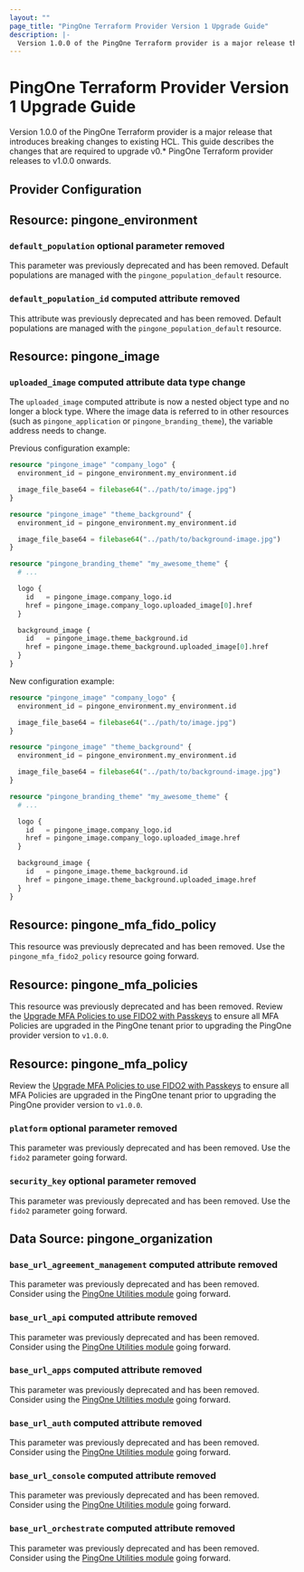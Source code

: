 ```yaml
---
layout: ""
page_title: "PingOne Terraform Provider Version 1 Upgrade Guide"
description: |-
  Version 1.0.0 of the PingOne Terraform provider is a major release that introduces breaking changes to existing HCL.  This guide describes the changes that are required to upgrade v0.* PingOne Terraform provider releases to v1.0.0 onwards.
---
```


# PingOne Terraform Provider Version 1 Upgrade Guide

Version 1.0.0 of the PingOne Terraform provider is a major release that introduces breaking changes to existing HCL. This guide describes the changes that are required to upgrade v0.* PingOne Terraform provider releases to v1.0.0 onwards.

## Provider Configuration


## Resource: pingone_environment

### `default_population` optional parameter removed

This parameter was previously deprecated and has been removed.  Default populations are managed with the `pingone_population_default` resource.

### `default_population_id` computed attribute removed

This attribute was previously deprecated and has been removed.  Default populations are managed with the `pingone_population_default` resource.

## Resource: pingone_image

### `uploaded_image` computed attribute data type change

The `uploaded_image` computed attribute is now a nested object type and no longer a block type.  Where the image data is referred to in other resources (such as `pingone_application` or `pingone_branding_theme`), the variable address needs to change.

Previous configuration example:

```terraform
resource "pingone_image" "company_logo" {
  environment_id = pingone_environment.my_environment.id

  image_file_base64 = filebase64("../path/to/image.jpg")
}

resource "pingone_image" "theme_background" {
  environment_id = pingone_environment.my_environment.id

  image_file_base64 = filebase64("../path/to/background-image.jpg")
}

resource "pingone_branding_theme" "my_awesome_theme" {
  # ...

  logo {
    id   = pingone_image.company_logo.id
    href = pingone_image.company_logo.uploaded_image[0].href
  }

  background_image {
    id   = pingone_image.theme_background.id
    href = pingone_image.theme_background.uploaded_image[0].href
  }
}
```

New configuration example:

```terraform
resource "pingone_image" "company_logo" {
  environment_id = pingone_environment.my_environment.id

  image_file_base64 = filebase64("../path/to/image.jpg")
}

resource "pingone_image" "theme_background" {
  environment_id = pingone_environment.my_environment.id

  image_file_base64 = filebase64("../path/to/background-image.jpg")
}

resource "pingone_branding_theme" "my_awesome_theme" {
  # ...

  logo {
    id   = pingone_image.company_logo.id
    href = pingone_image.company_logo.uploaded_image.href
  }

  background_image {
    id   = pingone_image.theme_background.id
    href = pingone_image.theme_background.uploaded_image.href
  }
}
```

## Resource: pingone_mfa_fido_policy

This resource was previously deprecated and has been removed.  Use the `pingone_mfa_fido2_policy` resource going forward.

## Resource: pingone_mfa_policies

This resource was previously deprecated and has been removed.  Review the [Upgrade MFA Policies to use FIDO2 with Passkeys](./upgrade-mfa-policy-for-fido2) to ensure all MFA Policies are upgraded in the PingOne tenant prior to upgrading the PingOne provider version to `v1.0.0`.

## Resource: pingone_mfa_policy

Review the [Upgrade MFA Policies to use FIDO2 with Passkeys](./upgrade-mfa-policy-for-fido2) to ensure all MFA Policies are upgraded in the PingOne tenant prior to upgrading the PingOne provider version to `v1.0.0`.

### `platform` optional parameter removed

This parameter was previously deprecated and has been removed.  Use the `fido2` parameter going forward.

### `security_key` optional parameter removed

This parameter was previously deprecated and has been removed.  Use the `fido2` parameter going forward.

## Data Source: pingone_organization

### `base_url_agreement_management` computed attribute removed

This parameter was previously deprecated and has been removed.  Consider using the [PingOne Utilities module](https://registry.terraform.io/modules/pingidentity/utils/pingone/latest) going forward.

### `base_url_api` computed attribute removed

This parameter was previously deprecated and has been removed.  Consider using the [PingOne Utilities module](https://registry.terraform.io/modules/pingidentity/utils/pingone/latest) going forward.

### `base_url_apps` computed attribute removed

This parameter was previously deprecated and has been removed.  Consider using the [PingOne Utilities module](https://registry.terraform.io/modules/pingidentity/utils/pingone/latest) going forward.

### `base_url_auth` computed attribute removed

This parameter was previously deprecated and has been removed.  Consider using the [PingOne Utilities module](https://registry.terraform.io/modules/pingidentity/utils/pingone/latest) going forward.

### `base_url_console` computed attribute removed

This parameter was previously deprecated and has been removed.  Consider using the [PingOne Utilities module](https://registry.terraform.io/modules/pingidentity/utils/pingone/latest) going forward.

### `base_url_orchestrate` computed attribute removed

This parameter was previously deprecated and has been removed.  Consider using the [PingOne Utilities module](https://registry.terraform.io/modules/pingidentity/utils/pingone/latest) going forward.
